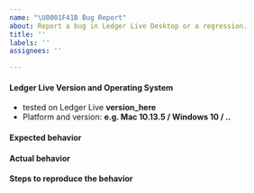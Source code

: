 ```yaml
---
name: "\U0001F41B Bug Report"
about: Report a bug in Ledger Live Desktop or a regression.
title: ''
labels: ''
assignees: ''

---
```


#### Ledger Live Version and Operating System

<!-- Precise the app version (Settings > About or bottom-left corner on a crash screen) -->

- tested on Ledger Live **version_here**
- Platform and version: **e.g. Mac 10.13.5 / Windows 10 / ..**

#### Expected behavior

<!-- what is the feature and what should normally happen -->

#### Actual behavior

<!-- what actually happened that you consider a bug -->

#### Steps to reproduce the behavior

<!-- explain steps in detail so we can easily reproduce on our side -->
<!-- Alternatively provide a screenshot / gif -->
